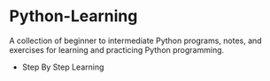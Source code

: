 # Python-Learning
A collection of beginner to intermediate Python programs, notes, and exercises for learning and practicing Python programming.
* Step By Step Learning
